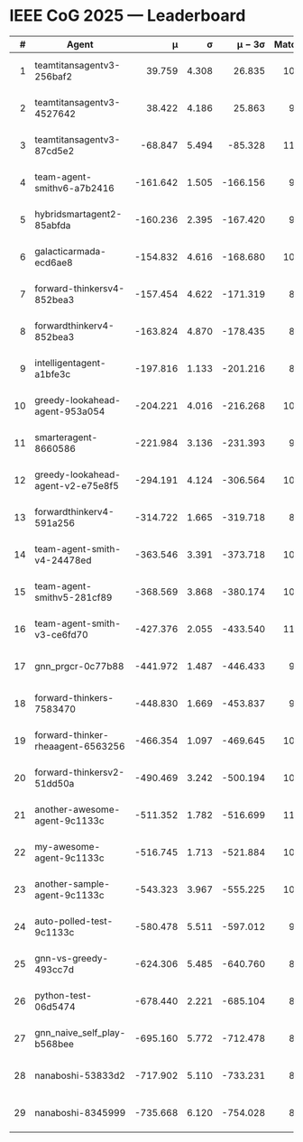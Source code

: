 # IEEE CoG 2025 — Leaderboard

| # | Agent | μ | σ | μ − 3σ | Matches | Updated |
|---:|---|---:|---:|---:|---:|---|
| 1 | teamtitansagentv3-256baf2 | 39.759 | 4.308 | 26.835 | 10620 | 2025-08-21 02:20 |
| 2 | teamtitansagentv3-4527642 | 38.422 | 4.186 | 25.863 | 9834 | 2025-08-21 02:20 |
| 3 | teamtitansagentv3-87cd5e2 | -68.847 | 5.494 | -85.328 | 11186 | 2025-08-21 02:20 |
| 4 | team-agent-smithv6-a7b2416 | -161.642 | 1.505 | -166.156 | 9840 | 2025-08-21 02:20 |
| 5 | hybridsmartagent2-85abfda | -160.236 | 2.395 | -167.420 | 9285 | 2025-08-21 02:20 |
| 6 | galacticarmada-ecd6ae8 | -154.832 | 4.616 | -168.680 | 10260 | 2025-08-21 02:20 |
| 7 | forward-thinkersv4-852bea3 | -157.454 | 4.622 | -171.319 | 8441 | 2025-08-21 02:20 |
| 8 | forwardthinkerv4-852bea3 | -163.824 | 4.870 | -178.435 | 8255 | 2025-08-21 02:20 |
| 9 | intelligentagent-a1bfe3c | -197.816 | 1.133 | -201.216 | 8652 | 2025-08-21 02:20 |
| 10 | greedy-lookahead-agent-953a054 | -204.221 | 4.016 | -216.268 | 10130 | 2025-08-21 02:20 |
| 11 | smarteragent-8660586 | -221.984 | 3.136 | -231.393 | 9151 | 2025-08-21 02:20 |
| 12 | greedy-lookahead-agent-v2-e75e8f5 | -294.191 | 4.124 | -306.564 | 10410 | 2025-08-21 02:20 |
| 13 | forwardthinkerv4-591a256 | -314.722 | 1.665 | -319.718 | 8904 | 2025-08-21 02:20 |
| 14 | team-agent-smith-v4-24478ed | -363.546 | 3.391 | -373.718 | 10962 | 2025-08-21 02:20 |
| 15 | team-agent-smithv5-281cf89 | -368.569 | 3.868 | -380.174 | 10800 | 2025-08-21 02:20 |
| 16 | team-agent-smith-v3-ce6fd70 | -427.376 | 2.055 | -433.540 | 11502 | 2025-08-21 02:20 |
| 17 | gnn_prgcr-0c77b88 | -441.972 | 1.487 | -446.433 | 9370 | 2025-08-21 02:20 |
| 18 | forward-thinkers-7583470 | -448.830 | 1.669 | -453.837 | 9740 | 2025-08-21 02:20 |
| 19 | forward-thinker-rheaagent-6563256 | -466.354 | 1.097 | -469.645 | 10042 | 2025-08-21 02:20 |
| 20 | forward-thinkersv2-51dd50a | -490.469 | 3.242 | -500.194 | 10622 | 2025-08-21 02:20 |
| 21 | another-awesome-agent-9c1133c | -511.352 | 1.782 | -516.699 | 11020 | 2025-08-21 02:20 |
| 22 | my-awesome-agent-9c1133c | -516.745 | 1.713 | -521.884 | 10660 | 2025-08-21 02:20 |
| 23 | another-sample-agent-9c1133c | -543.323 | 3.967 | -555.225 | 10360 | 2025-08-21 02:20 |
| 24 | auto-polled-test-9c1133c | -580.478 | 5.511 | -597.012 | 9920 | 2025-08-21 02:20 |
| 25 | gnn-vs-greedy-493cc7d | -624.306 | 5.485 | -640.760 | 8300 | 2025-08-21 02:20 |
| 26 | python-test-06d5474 | -678.440 | 2.221 | -685.104 | 8630 | 2025-08-21 02:20 |
| 27 | gnn_naive_self_play-b568bee | -695.160 | 5.772 | -712.478 | 8700 | 2025-08-21 02:20 |
| 28 | nanaboshi-53833d2 | -717.902 | 5.110 | -733.231 | 8190 | 2025-08-21 02:20 |
| 29 | nanaboshi-8345999 | -735.668 | 6.120 | -754.028 | 8730 | 2025-08-21 02:20 |

